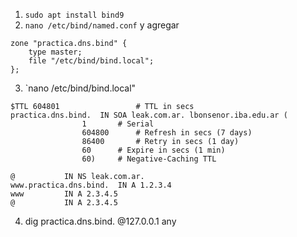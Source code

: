 1. `sudo apt install bind9`
2. `nano /etc/bind/named.conf` y agregar
```
zone "practica.dns.bind" {
	type master;
	file "/etc/bind/bind.local";
};
```
3. `nano /etc/bind/bind.local"
```
$TTL 604801					# TTL in secs
practica.dns.bind.	IN SOA leak.com.ar. lbonsenor.iba.edu.ar (
				1		# Serial
				604800		# Refresh in secs (7 days)
				86400		# Retry in secs (1 day)
				60		# Expire in secs (1 min)
				60)		# Negative-Caching TTL

@			IN NS leak.com.ar.
www.practica.dns.bind.	IN A 1.2.3.4
www			IN A 2.3.4.5
@			IN A 2.3.4.5
```

4. dig practica.dns.bind. @127.0.0.1 any
